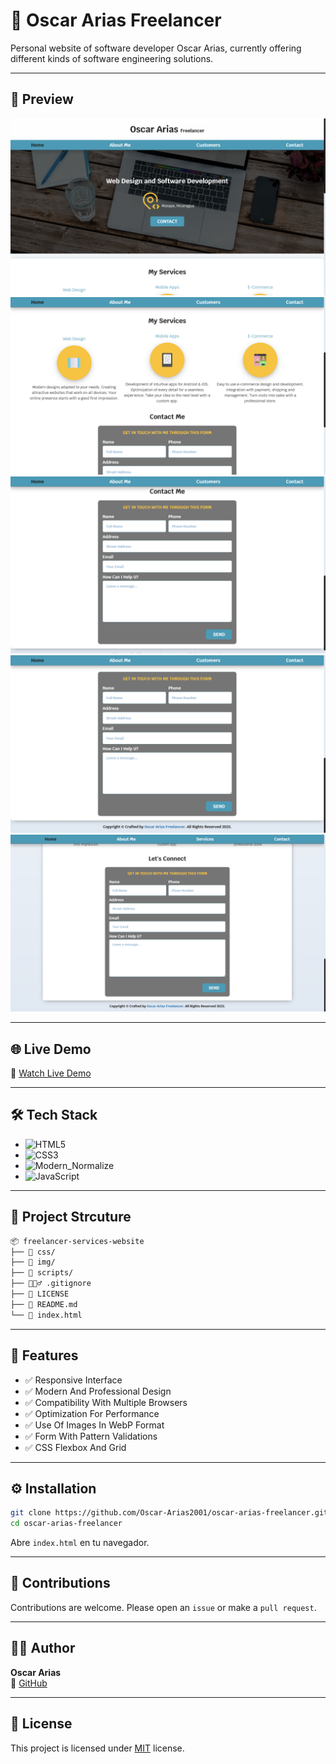 # 🚀 Oscar Arias Freelancer

Personal website of software developer Oscar Arias, currently offering different kinds of software engineering solutions.

---

## 📸 Preview

![Home](./assets/screenshot-1.png)
![About](./assets/screenshot-2.png)
![Workflow](./assets/screenshot-3.png)
![Services](./assets/screenshot-4.png)
![Contact](./assets/screenshot-5.png)

---

## 🌐 Live Demo

🔗 [Watch Live Demo](https://oscarariasfreelancernic.netlify.app/)

---

## 🛠️ Tech Stack

- ![HTML5](https://img.shields.io/badge/HTML5-E34F26?style=flat&logo=html5&logoColor=white)
- ![CSS3](https://img.shields.io/badge/CSS3-1572B6?style=flat&logo=css&logoColor=white)
- ![Modern_Normalize](https://img.shields.io/badge/Modern_Normalize-E34F26?style=flat&logo=normalizedotcss&logoColor=white)
- ![JavaScript](https://img.shields.io/badge/JavaScript-F7DF1E?style=flat&logo=javascript&logoColor=black)

---

## 📁 Project Strcuture

```bash
📦 freelancer-services-website
├── 📁 css/
├── 📁 img/
├── 📁 scripts/
├── 🙅🏻‍♂️ .gitignore
├── 🪪 LICENSE
├── 📖 README.md
└── 📄 index.html
```

---

## 📌 Features

- ✅ Responsive Interface
- ✅ Modern And Professional Design
- ✅ Compatibility With Multiple Browsers
- ✅ Optimization For Performance
- ✅ Use Of Images In WebP Format
- ✅ Form With Pattern Validations
- ✅ CSS Flexbox And Grid

---

## ⚙️ Installation

```bash
git clone https://github.com/Oscar-Arias2001/oscar-arias-freelancer.git
cd oscar-arias-freelancer
```

Abre `index.html` en tu navegador.

---

## 🤝 Contributions

Contributions are welcome. Please open an `issue` or make a `pull request`.

---

## 🧑‍💻 Author

**Oscar Arias**  
🐙 [GitHub](https://github.com/Oscar-Arias2001)

---

## 📄 License

This project is licensed under [MIT](LICENSE) license.

